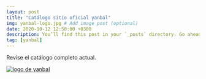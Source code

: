 ```yaml
---
layout: post
title: "Catálogo sitio oficial yanbal"
img: yanbal-logo.jpg # Add image post (optional)
date: 2020-10-12 12:50:00 +0300
description: You’ll find this post in your `_posts` directory. Go ahead and edit it and re-build the site to see your changes. # Add post description (optional)
tag: [yanbal]
---
```

Revise el catálogo completo actual.

[logo2]: https://raw.githubusercontent.com/Betty-C/bef/gh-pages/assets/img/yanbal-logo2.png
[yanbal]: https://docs.yanbal.com/cdigital/ec/2020/c12/oficial/ "clic para visitar CATALOGO YANBAL"
[![logo de yanbal][logo2]][yanbal]

